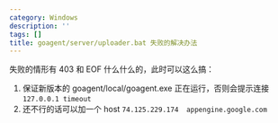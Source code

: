 ```yaml
---
category: Windows
description: ''
tags: []
title: goagent/server/uploader.bat 失败的解决办法
---
```


失败的情形有 403 和 EOF 什么什么的，此时可以这么搞：

1. 保证新版本的 goagent/local/goagent.exe 正在运行，否则会提示连接 `127.0.0.1 timeout`
2. 还不行的话可以加一个 host `74.125.229.174	appengine.google.com`
